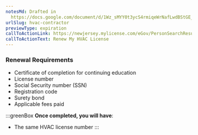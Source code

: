 ```yaml
---
notesMd: Drafted in
  https://docs.google.com/document/d/1Wz_sMYY0t3ycS4rmiqeWrNafLwdBStGE_R_ivT3c57w/edit?pli=1#heading=h.k5ckr6mdkitr
urlSlug: hvac-contractor
previewType: expiration
callToActionLink: https://newjersey.mylicense.com/eGov/PersonSearchResults.aspx
callToActionText: Renew My HVAC License
---
```

### Renewal Requirements

* Certificate of completion for continuing education 
* License number
* Social Security number (SSN)
* Registration code
* Surety bond
* Applicable fees paid

:::greenBox 
 **Once completed, you will have**:

* The same HVAC license number
:::